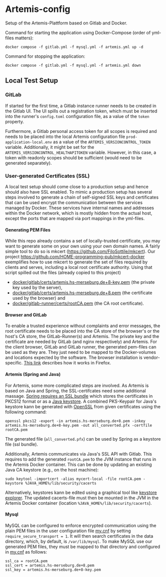 # Artemis-config
Setup of the Artemis-Plattform based on Gitlab and Docker.

Command for starting the application using Docker-Compose (order of yml-files matters):
```
docker compose -f gitlab.yml -f mysql.yml -f artemis.yml up -d
```

Command for stopping the application:
```
docker compose -f gitlab.yml -f mysql.yml -f artemis.yml down
```

## Local Test Setup

### GitLab

If started for the first time, a Gitlab instance runner needs to be created in the Gitlab UI. The UI spills out a registration token, which must be inserted into the runner's ``config.toml`` configuration file, as a value of the ``token`` property.

Furthermore, a Gitlab personal access token for all scopes is required and needs to be placed into the local Artemis configuration file ``prod-application-local.env`` as a value of the ``ARTEMIS_VERSIONCONTROL_TOKEN`` variable. Additionally, it might be set for the ``ARTEMIS_VERSIONCONTROL_HEALTHAPITOKEN`` variable. However, in this case, a token with readonly scopes should be sufficient (would need to be generated separately).

### User-generated Certificates (SSL)

A local test setup should come close to a production setup and hence should also have SSL enabled. To mimic a production setup has several steps involved to generate a chain of self-signed SSL keys and certificates that can be used encrypt the communication between the services managed by Docker. These services have internal names and addresses within the Docker network, which is mostly hidden from the actual host, except the ports that are mapped via port mappings in the yml-files.

#### Generating PEM Files

While this repo already contains a set of locally-trusted certificate, you may want to generate some on your own using your own domain names. A fairly simple tool to do so is mkcert (https://github.com/FiloSottile/mkcert). Our project https://github.com/HOME-programming-pub/mkcert-docker exemplifies how to use mkcert to generate the set of files required by clients and serves, including a local root certificate authority. Using that script spilled out the files (already copied to this project)
* [docker/gitlab/certs/artemis.hs-merseburg.de+8-key.pem](docker/gitlab/certs/artemis.hs-merseburg.de+8-key.pem) (the private key used by the server),
* [docker/gitlab/certs/artemis.hs-merseburg.de+8.pem](docker/gitlab/certs/artemis.hs-merseburg.de+8.pem) (the certificate used by the browser) and
* [docker/gitlab-runner/certs/rootCA.pem](docker/gitlab-runner/certs/rootCA.pem) (the CA root certificate).

#### Browser and GitLab

To enable a trusted experience without complaints and error messages, the root certificate needs to be placed into the CA store of the browser's or the host's CA store, the GitLab-Runner(s) and Artemis. The private key and the certificate are needed by GitLab (and nginx respectively) and Artemis. For the client browser, GitLab and GitLab runner, the generated pem-files can be used as they are. They just need to be mapped to the Docker-volumes and locations expected by the software. The browser installation is vendor-specific. [This link](https://support.mozilla.org/de/kb/zertifizierungsstellen-firefox-einrichten) describes how it works in Firefox.

#### Artemis (Spring and Java)
For Artemis, some more complicated steps are involved. As Artemis is based on Java and Spring, the SSL-certifcates need some additional massage. [Spring requires an SSL bundle](https://spring.io/blog/2023/06/07/securing-spring-boot-applications-with-ssl) which stores the certificates in PKCS12 format or as a [Java keystore](https://en.wikipedia.org/wiki/Java_KeyStore). A combined PKS-Keypair for Java's keystore kann be generated with [OpenSSL](https://www.openssl.org/) from given certificates using the following command: 
```
openssl pkcs12 -export -in artemis.hs-merseburg.de+8.pem -inkey artemis.hs-merseburg.de+8-key.pem -out all_converted.pfx -certfile rootCA.pem
```
The generated file (``all_converted.pfx``) can be used by Spring as a keystore file (ssl bundle). 

Additionally, Artemis communicates via Java's SSL API with Gitlab. This requires to add the generated ``rootCA.pem`` to the JVM instance that runs in the Artemis Docker container. This can be done by updating an existing Java CA keystore (e.g., on the host machine): 
```
sudo keytool -importcert -alias mycert-local -file rootCA.pem -keystore %JAVA_HOME%/lib/security/cacerts
``` 
Alternatively, keystores kann be edited using a graphical tool like [keystore explorer](http://keystore-explorer.org/index.html).
The updated cacerts-file must then be mounted in the JVM in the Artemis Docker container (location ``%JAVA_HOME%/lib/security/cacerts``).

#### Mysql
MySQL can be configured to enforce encrypted communication using the plain PEM files in the user configuration file [my.cnf](docker/mysql/my.cnf) by setting ``require_secure_transport = 1``. It will then search certificates in the data directory, which, by default, is ``/var/lib/mysql``. To make MySQL use our generated PEM files, they must be mapped to that directory and configured in [my.cnf](docker/mysql/my.cnf) as follows:
```
ssl_ca = rootCA.pem
ssl_cert = artemis.hs-merseburg.de+8.pem
ssl_key = artemis.hs-merseburg.de+8-key.pem
```